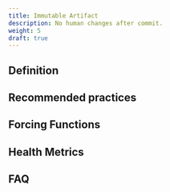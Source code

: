 ```yaml
---
title: Immutable Artifact
description: No human changes after commit.
weight: 5
draft: true
---
```


## Definition

## Recommended practices

## Forcing Functions

## Health Metrics

## FAQ
